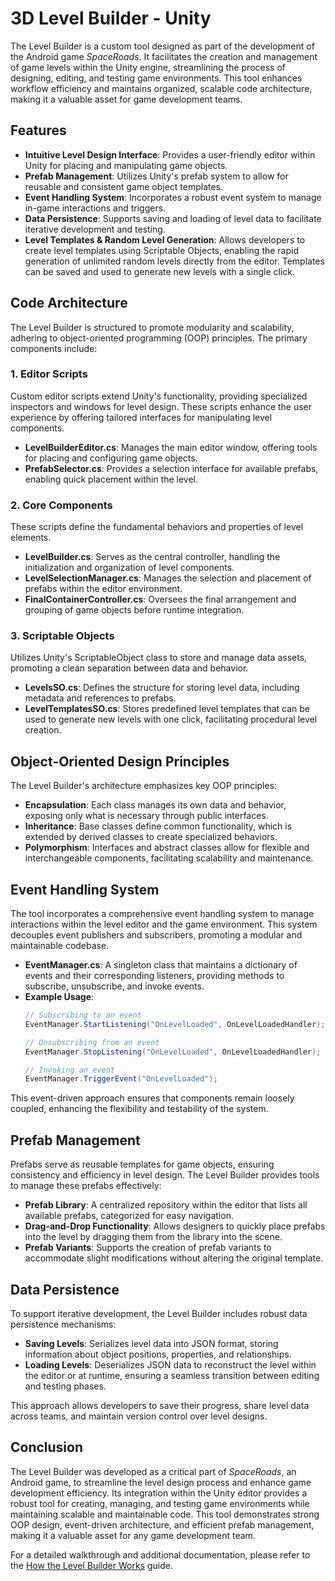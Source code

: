 # 3D Level Builder - Unity

The Level Builder is a custom tool designed as part of the development of the Android game *SpaceRoads*. It facilitates the creation and management of game levels within the Unity engine, streamlining the process of designing, editing, and testing game environments. This tool enhances workflow efficiency and maintains organized, scalable code architecture, making it a valuable asset for game development teams.

## Features

- **Intuitive Level Design Interface**: Provides a user-friendly editor within Unity for placing and manipulating game objects.
- **Prefab Management**: Utilizes Unity's prefab system to allow for reusable and consistent game object templates.
- **Event Handling System**: Incorporates a robust event system to manage in-game interactions and triggers.
- **Data Persistence**: Supports saving and loading of level data to facilitate iterative development and testing.
- **Level Templates & Random Level Generation**: Allows developers to create level templates using Scriptable Objects, enabling the rapid generation of unlimited random levels directly from the editor. Templates can be saved and used to generate new levels with a single click.

## Code Architecture

The Level Builder is structured to promote modularity and scalability, adhering to object-oriented programming (OOP) principles. The primary components include:

### 1. Editor Scripts

Custom editor scripts extend Unity's functionality, providing specialized inspectors and windows for level design. These scripts enhance the user experience by offering tailored interfaces for manipulating level components.

- **LevelBuilderEditor.cs**: Manages the main editor window, offering tools for placing and configuring game objects.
- **PrefabSelector.cs**: Provides a selection interface for available prefabs, enabling quick placement within the level.

### 2. Core Components

These scripts define the fundamental behaviors and properties of level elements.

- **LevelBuilder.cs**: Serves as the central controller, handling the initialization and organization of level components.
- **LevelSelectionManager.cs**: Manages the selection and placement of prefabs within the editor environment.
- **FinalContainerController.cs**: Oversees the final arrangement and grouping of game objects before runtime integration.

### 3. Scriptable Objects

Utilizes Unity's ScriptableObject class to store and manage data assets, promoting a clean separation between data and behavior.

- **LevelsSO.cs**: Defines the structure for storing level data, including metadata and references to prefabs.
- **LevelTemplatesSO.cs**: Stores predefined level templates that can be used to generate new levels with one click, facilitating procedural level creation.

## Object-Oriented Design Principles

The Level Builder's architecture emphasizes key OOP principles:

- **Encapsulation**: Each class manages its own data and behavior, exposing only what is necessary through public interfaces.
- **Inheritance**: Base classes define common functionality, which is extended by derived classes to create specialized behaviors.
- **Polymorphism**: Interfaces and abstract classes allow for flexible and interchangeable components, facilitating scalability and maintenance.

## Event Handling System

The tool incorporates a comprehensive event handling system to manage interactions within the level editor and the game environment. This system decouples event publishers and subscribers, promoting a modular and maintainable codebase.

- **EventManager.cs**: A singleton class that maintains a dictionary of events and their corresponding listeners, providing methods to subscribe, unsubscribe, and invoke events.
- **Example Usage**:
  ```csharp
  // Subscribing to an event
  EventManager.StartListening("OnLevelLoaded", OnLevelLoadedHandler);

  // Unsubscribing from an event
  EventManager.StopListening("OnLevelLoaded", OnLevelLoadedHandler);

  // Invoking an event
  EventManager.TriggerEvent("OnLevelLoaded");
  ```

This event-driven approach ensures that components remain loosely coupled, enhancing the flexibility and testability of the system.

## Prefab Management

Prefabs serve as reusable templates for game objects, ensuring consistency and efficiency in level design. The Level Builder provides tools to manage these prefabs effectively:

- **Prefab Library**: A centralized repository within the editor that lists all available prefabs, categorized for easy navigation.
- **Drag-and-Drop Functionality**: Allows designers to quickly place prefabs into the level by dragging them from the library into the scene.
- **Prefab Variants**: Supports the creation of prefab variants to accommodate slight modifications without altering the original template.

## Data Persistence

To support iterative development, the Level Builder includes robust data persistence mechanisms:

- **Saving Levels**: Serializes level data into JSON format, storing information about object positions, properties, and relationships.
- **Loading Levels**: Deserializes JSON data to reconstruct the level within the editor or at runtime, ensuring a seamless transition between editing and testing phases.

This approach allows developers to save their progress, share level data across teams, and maintain version control over level designs.

## Conclusion

The Level Builder was developed as a critical part of *SpaceRoads*, an Android game, to streamline the level design process and enhance game development efficiency. Its integration within the Unity editor provides a robust tool for creating, managing, and testing game environments while maintaining scalable and maintainable code. This tool demonstrates strong OOP design, event-driven architecture, and efficient prefab management, making it a valuable asset for any game development team.

For a detailed walkthrough and additional documentation, please refer to the [How the Level Builder Works](https://github.com/MrNiceGameMaker/Level-Builder/blob/main/How%20the%20level%20builder%20works.pdf) guide.


